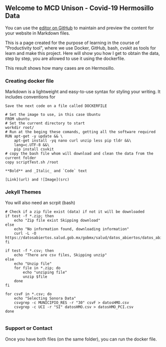## Welcome to MCD Unison - Covid-19 Hermosillo Data

You can use the [editor on GitHub](https://github.com/arielox5/MCD_Act2/edit/gh-pages/index.md) to maintain and preview the content for your website in Markdown files.

This is a page created for the purpose of learning in the course of "Productivity tool", where we use Docker, GitHub, bash, cvskit as tools for learn and make this project.
Here will show you how I get to obtain the data, step by step, you are allowed to use it using the dockerfile.


This result shows how many cases are on Hermosillo.

### Creating docker file

Markdown is a lightweight and easy-to-use syntax for styling your writing. It includes conventions for

```Docker File
Save the next code on a file called DOCKERFILE

# Set the image to use, in this case Ubuntu
FROM ubuntu
# Set the current directory to start
workdir root/
# Run at the beging these comands, getting all the software required
RUN apt-get -y update && \
	apt-get install -yq nano curl unzip less pip tldr &&\
	lang=c.UTF-8 &&\
    pip install csvkit
# copy the bash file whom will download and clean the data from the current folder
copy scriptTest.sh /root

**Bold** and _Italic_ and `Code` text

[Link](url) and ![Image](src)
```

### Jekyll Themes

You will also need an scrpit (bash)

```
# Check if a zip file exist (data) if not it will be downloaded
if test -f *.zip; then
	echo "Zip file exist Skipping download"
else
	echo "No information found, downloading information"
	curl -L -O https://datosabiertos.salud.gob.mx/gobmx/salud/datos_abiertos/datos_abiertos_covid19.zip	
fi

if test -f *.csv; then
	echo "There are csv files, Skipping unzip"
else
	echo "Unzip file"
	for file in *.zip; do
		echo "unziping file"
		unzip $file
	done
fi

for csvF in *.csv; do
	echo "Selecting Sonora Data"
	csvgrep -c MUNICIPIO_RES -r "30" csvF > datosHMO.csv
	csvgrep -c UCI -r "SI" datosHMO.csv > datosHMO_PCI.csv
done


```

### Support or Contact

Once you have both files (on the same folder), you can run the docker file.

